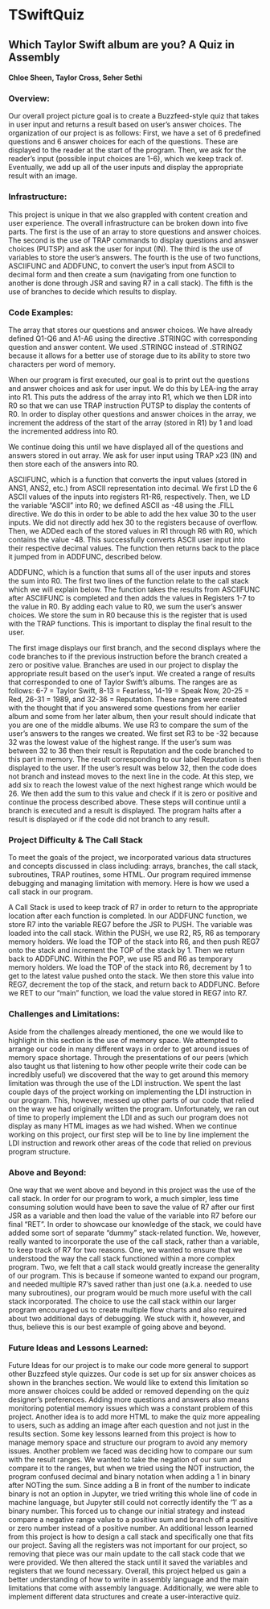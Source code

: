 # TSwiftQuiz
## Which Taylor Swift album are you? A Quiz in Assembly
#### Chloe Sheen, Taylor Cross, Seher Sethi

### Overview:
Our overall project picture goal is to create a Buzzfeed-style quiz that takes in user input and returns a result based on user’s answer choices. The organization of our project is as follows:
First, we have a set of 6 predefined questions and 6 answer choices for each of the questions. These are displayed to the reader at the start of the program. Then, we ask for the reader’s input (possible input choices are 1-6), which we keep track of. Eventually, we add up all of the user inputs and display the appropriate result with an image. 

### Infrastructure:
This project is unique in that we also grappled with content creation and user experience.
The overall infrastructure can be broken down into five parts. The first is the use of an array to store questions and answer choices. The second is the use of TRAP commands to display questions and answer choices (PUTSP) and ask the user for input (IN). The third is the use of variables to store the user’s answers. The fourth is the use of two functions, ASCIIFUNC and ADDFUNC, to convert the user’s input from ASCII to decimal form and then create a sum (navigating from one function to another is done through JSR and saving R7 in a call stack). The fifth is the use of branches to decide which results to display.

### Code Examples:
The array that stores our questions and answer choices. We have already defined Q1-Q6 and A1-A6 using the directive .STRINGC with corresponding question and answer content. We used .STRINGC instead of .STRINGZ because it allows for a better use of storage due to its ability to store two characters per word of memory. 

When our program is first executed, our goal is to print out the questions and answer choices and ask for user input. We do this by LEA-ing the array into R1. This puts the address of the array into R1, which we then LDR into R0 so that we can use TRAP instruction PUTSP to display the contents of R0. In order to display other questions and answer choices in the array, we increment the address of the start of the array (stored in R1) by 1 and load the incremented address into R0.
 
We continue doing this until we have displayed all of the questions and answers stored in out array. We ask for user input using TRAP x23 (IN) and then store each of the answers into R0. 

ASCIIFUNC, which is a function that converts the input values (stored in ANS1, ANS2, etc.) from ASCII representation into decimal. 
We first LD the 6 ASCII values of the inputs into registers R1-R6, respectively. Then, we LD the variable “ASCII” into R0; we defined ASCII as -48 using the .FILL directive. We do this in order to be able to add the hex value 30 to the user inputs. We did not directly add hex 30 to the registers because of overflow. Then, we ADDed each of the stored values in R1 through R6 with R0, which contains the value -48. This successfully converts ASCII user input into their respective decimal values. 
The function then returns back to the place it jumped from in ADDFUNC, described below.

ADDFUNC, which is a function that sums all of the user inputs and stores the sum into R0. 
The first two lines of the function relate to the call stack which we will explain below. The function takes the results from ASCIIFUNC after ASCIIFUNC is completed and then adds the values in Registers 1-7 to the value in R0. By adding each value to R0, we sum the user’s answer choices. We store the sum in R0 because this is the register that is used with the TRAP functions. This is important to display the final result to the user. 
 
The first image displays our first branch, and the second displays where the code branches to if the previous instruction before the branch created a zero or positive value. Branches are used in our project to display the appropriate result based on the user’s input. We created a range of results that corresponded to one of Taylor Swift’s albums. 
The ranges are as follows:
6-7 = Taylor Swift, 8-13 = Fearless, 14-19 = Speak Now, 20-25 = Red,  26-31 = 1989, and 32-36 = Reputation. 
These ranges were created with the thought that if you answered some questions from her earlier album and some from her later album, then your result should indicate that you are one of the middle albums. We use R3 to compare the sum of the user’s answers to the ranges we created. We first set R3 to be -32 because 32 was the lowest value of the highest range. If the user’s sum was between 32 to 36 then their result is Reputation and the code branched to this part in memory. The result corresponding to our label Reputation is then displayed to the user. If the user’s result was below 32, then the code does not branch and instead moves to the next line in the code. At this step, we add six to reach the lowest value of the next highest range which would be 26. We then add the sum to this value and check if it is zero or positive and continue the process described above. These steps will continue until a branch is executed and a result is displayed. The program halts after a result is displayed or if the code did not branch to any result.  

### Project Difficulty & The Call Stack
To meet the goals of the project, we incorporated various data structures and concepts discussed in class including: arrays, branches, the call stack, subroutines, TRAP routines, some HTML. Our program required immense debugging and managing limitation with memory.
Here is how we used a call stack in our program. 

A Call Stack is used to keep track of R7 in order to return to the appropriate location after each function is completed. In our ADDFUNC function, we store R7 into the variable REG7 before the JSR to PUSH. The variable was loaded into the call stack. 
Within the PUSH, we use R2, R5, R6 as temporary memory holders. We load the TOP of the stack into R6, and then push REG7 onto the stack and increment the TOP of the stack by 1. Then we return back to ADDFUNC. 
Within the POP, we use R5 and R6 as temporary memory holders. We load the TOP of the stack into R6, decrement by 1 to get to the latest value pushed onto the stack. We then store this value into REG7, decrement the top of the stack, and return back to ADDFUNC. Before we RET to our “main” function, we load the value stored in REG7 into R7. 

### Challenges and Limitations:
Aside from the challenges already mentioned, the one we would like to highlight in this section is the use of memory space. We attempted to arrange our code in many different ways in order to get around issues of memory space shortage. Through the presentations of our peers (which also taught us that listening to how other people write their code can be incredibly useful) we discovered that the way to get around this memory limitation was through the use of the LDI instruction. We spent the last couple days of the project working on implementing the LDI instruction in our program. This, however, messed up other parts of our code that relied on the way we had originally written the program. Unfortunately, we ran out of time to properly implement the LDI and as such our program does not display as many HTML images as we had wished. When we continue working on this project, our first step will be to line by line implement the LDI instruction and rework other areas of the code that relied on previous program structure.

### Above and Beyond:
One way that we went above and beyond in this project was the use of the call stack. In order for our program to work, a much simpler, less time consuming solution would have been to save the value of R7 after our first JSR as a variable and then load the value of the variable into R7 before our final “RET”. In order to showcase our knowledge of the stack, we could have added some sort of separate “dummy” stack-related function. 
We, however, really wanted to incorporate the use of the call stack, rather than a variable, to keep track of R7 for two reasons. One, we wanted to ensure that we understood the way the call stack functioned within a more complex program. Two, we felt that a call stack would greatly increase the generality of our program. This is because if someone wanted to expand our program, and needed multiple R7’s saved rather than just one (a.k.a. needed to use many subroutines), our program would be much more useful with the call stack incorporated. The choice to use the call stack within our larger program encouraged us to create multiple flow charts and also required about two additional days of debugging. We stuck with it, however, and thus, believe this is our best example of going above and beyond. 

### Future Ideas and Lessons Learned:
Future Ideas for our project is to make our code more general to support other Buzzfeed style quizzes. Our code is set up for six answer choices as shown in the branches section. We would like to extend this limitation so more answer choices could be added or removed depending on the quiz designer’s preferences. Adding more questions and answers also means monitoring potential memory issues which was a constant problem of this project. Another idea is to add more HTML to make the quiz more appealing to users, such as adding an image after each question and not just in the results section. 
Some key lessons learned from this project is how to manage memory space and structure our program to avoid any memory issues. Another problem we faced was deciding how to compare our sum with the result ranges. We wanted to take the negation of our sum and compare it to the ranges, but when we tried using the NOT instruction, the program confused decimal and binary notation when adding a 1 in binary after NOTing the sum. Since adding a B in front of the number to indicate binary is not an option in Jupyter, we tried writing this whole line of code in machine language, but Jupyter still could not correctly identify the ‘1’ as a binary number. This forced us to change our initial strategy and instead compare a negative range value to a positive sum and branch off a positive or zero number instead of a positive number. An additional lesson learned from this project is how to design a call stack and specifically one that fits our project. Saving all the registers was not important for our project, so removing that piece was our main update to the call stack code that we were provided. We then altered the stack until it saved the variables and registers that we found necessary. Overall, this project helped us gain a better understanding of how to write in assembly language and the main limitations that come with assembly language. Additionally, we were able to implement different data structures and create a user-interactive quiz. 
